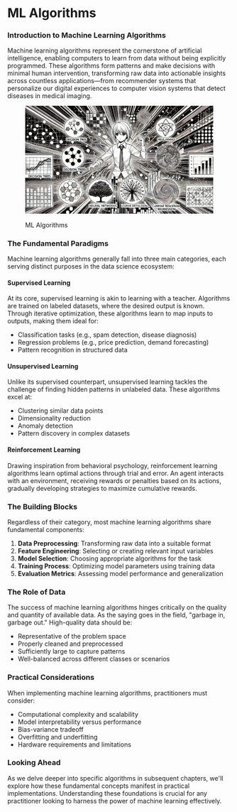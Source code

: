 # ML Algorithms

### Introduction to Machine Learning Algorithms

Machine learning algorithms represent the cornerstone of artificial intelligence, enabling computers to learn from data without being explicitly programmed. These algorithms form patterns and make decisions with minimal human intervention, transforming raw data into actionable insights across countless applications—from recommender systems that personalize our digital experiences to computer vision systems that detect diseases in medical imaging.

<div align="left">

<figure><img src="../../.gitbook/assets/image (1) (1) (1) (1) (1) (1) (1) (1).png" alt="" width="563"><figcaption><p>ML Algorithms</p></figcaption></figure>

</div>

### The Fundamental Paradigms

Machine learning algorithms generally fall into three main categories, each serving distinct purposes in the data science ecosystem:

#### Supervised Learning

At its core, supervised learning is akin to learning with a teacher. Algorithms are trained on labeled datasets, where the desired output is known. Through iterative optimization, these algorithms learn to map inputs to outputs, making them ideal for:

* Classification tasks (e.g., spam detection, disease diagnosis)
* Regression problems (e.g., price prediction, demand forecasting)
* Pattern recognition in structured data

#### Unsupervised Learning

Unlike its supervised counterpart, unsupervised learning tackles the challenge of finding hidden patterns in unlabeled data. These algorithms excel at:

* Clustering similar data points
* Dimensionality reduction
* Anomaly detection
* Pattern discovery in complex datasets

#### Reinforcement Learning

Drawing inspiration from behavioral psychology, reinforcement learning algorithms learn optimal actions through trial and error. An agent interacts with an environment, receiving rewards or penalties based on its actions, gradually developing strategies to maximize cumulative rewards.

### The Building Blocks

Regardless of their category, most machine learning algorithms share fundamental components:

1. **Data Preprocessing**: Transforming raw data into a suitable format
2. **Feature Engineering**: Selecting or creating relevant input variables
3. **Model Selection**: Choosing appropriate algorithms for the task
4. **Training Process**: Optimizing model parameters using training data
5. **Evaluation Metrics**: Assessing model performance and generalization

### The Role of Data

The success of machine learning algorithms hinges critically on the quality and quantity of available data. As the saying goes in the field, "garbage in, garbage out." High-quality data should be:

* Representative of the problem space
* Properly cleaned and preprocessed
* Sufficiently large to capture patterns
* Well-balanced across different classes or scenarios

### Practical Considerations

When implementing machine learning algorithms, practitioners must consider:

* Computational complexity and scalability
* Model interpretability versus performance
* Bias-variance tradeoff
* Overfitting and underfitting
* Hardware requirements and limitations

### Looking Ahead

As we delve deeper into specific algorithms in subsequent chapters, we'll explore how these fundamental concepts manifest in practical implementations. Understanding these foundations is crucial for any practitioner looking to harness the power of machine learning effectively.
